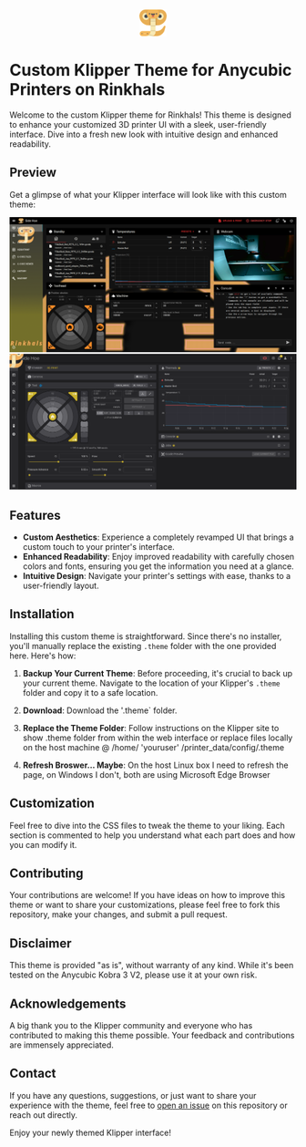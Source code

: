 <p align="center">
    <img width="48" src="https://github.com/clutchthrower/Rinkhals-Klipper-Theme/blob/33e93ed3d8207d7b52d987ddb0e1b25e05a6cb83/assets/logo_med.png?raw=true" />
</p>

# Custom Klipper Theme for Anycubic Printers on Rinkhals

Welcome to the custom Klipper theme for Rinkhals! This theme is designed to enhance your customized 3D printer UI with a sleek, user-friendly interface. Dive into a fresh new look with intuitive design and enhanced readability.

## Preview

Get a glimpse of what your Klipper interface will look like with this custom theme:

![Screenshot of Mainsail theme](/assets/mainsail.png)
![Screenshot of Fluidd theme](/assets/fluidd.png)

## Features

- **Custom Aesthetics**: Experience a completely revamped UI that brings a custom touch to your printer's interface.
- **Enhanced Readability**: Enjoy improved readability with carefully chosen colors and fonts, ensuring you get the information you need at a glance.
- **Intuitive Design**: Navigate your printer's settings with ease, thanks to a user-friendly layout.

## Installation

Installing this custom theme is straightforward. Since there's no installer, you'll manually replace the existing `.theme` folder with the one provided here. Here's how:

1. **Backup Your Current Theme**: Before proceeding, it's crucial to back up your current theme. Navigate to the location of your Klipper's `.theme` folder and copy it to a safe location.

3. **Download**: Download the '.theme` folder.

4. **Replace the Theme Folder**: Follow instructions on the Klipper site to show .theme folder from within the web interface or replace files locally on the host machine @ /home/ 'youruser' /printer_data/config/.theme

5. **Refresh Broswer... Maybe**: On the host Linux box I need to refresh the page, on Windows I don't, both are using Microsoft Edge Browser

## Customization

Feel free to dive into the CSS files to tweak the theme to your liking. Each section is commented to help you understand what each part does and how you can modify it.

## Contributing

Your contributions are welcome! If you have ideas on how to improve this theme or want to share your customizations, please feel free to fork this repository, make your changes, and submit a pull request.

## Disclaimer

This theme is provided "as is", without warranty of any kind. While it's been tested on the Anycubic Kobra 3 V2, please use it at your own risk.

## Acknowledgements

A big thank you to the Klipper community and everyone who has contributed to making this theme possible. Your feedback and contributions are immensely appreciated.

## Contact

If you have any questions, suggestions, or just want to share your experience with the theme, feel free to [open an issue](#) on this repository or reach out directly.

Enjoy your newly themed Klipper interface!
